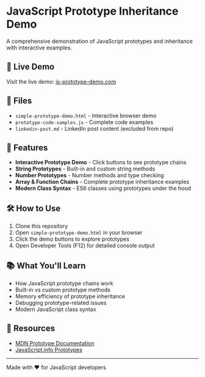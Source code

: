 # JavaScript Prototype Inheritance Demo

A comprehensive demonstration of JavaScript prototypes and inheritance with interactive examples.

## 🚀 Live Demo

Visit the live demo: [js-prototype-demo.com](https://js-prototype-demo.com)

## 📁 Files

- `simple-prototype-demo.html` - Interactive browser demo
- `prototype-code-samples.js` - Complete code examples
- `linkedin-post.md` - LinkedIn post content (excluded from repo)

## 🎯 Features

- **Interactive Prototype Demo** - Click buttons to see prototype chains
- **String Prototypes** - Built-in and custom string methods
- **Number Prototypes** - Number methods and type checking
- **Array & Function Chains** - Complete prototype inheritance examples
- **Modern Class Syntax** - ES6 classes using prototypes under the hood

## 🛠️ How to Use

1. Clone this repository
2. Open `simple-prototype-demo.html` in your browser
3. Click the demo buttons to explore prototypes
4. Open Developer Tools (F12) for detailed console output

## 📚 What You'll Learn

- How JavaScript prototype chains work
- Built-in vs custom prototype methods
- Memory efficiency of prototype inheritance
- Debugging prototype-related issues
- Modern JavaScript class syntax

## 🔗 Resources

- [MDN Prototype Documentation](https://developer.mozilla.org/en-US/docs/Web/JavaScript/Inheritance_and_the_prototype_chain)
- [JavaScript.info Prototypes](https://javascript.info/prototypes)

---

Made with ❤️ for JavaScript developers
